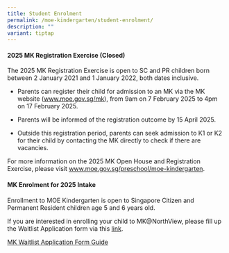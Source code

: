 ```yaml
---
title: Student Enrolment
permalink: /moe-kindergarten/student-enrolment/
description: ""
variant: tiptap
---
```

<h4><strong>2025 MK Registration Exercise (Closed)</strong></h4>
<p>The 2025 MK Registration Exercise is open to SC and PR children born between
2 January 2021 and 1 January 2022, both dates inclusive.</p>
<ul>
<li>
<p>Parents can register their child for admission to an MK via the MK website
(<a href="http://www.moe.gov.sg/mk" rel="noopener noreferrer nofollow" target="_blank"><u>www.moe.gov.sg/mk</u></a>),
from 9am on 7 February 2025 to 4pm on 17 February 2025.</p>
</li>
<li>
<p>Parents will be informed of the registration outcome by 15 April 2025.</p>
</li>
<li>
<p>Outside this registration period, parents can seek admission to K1 or
K2 for their child by contacting the MK directly to check if there are
vacancies.</p>
</li>
</ul>
<p>For more information on the 2025 MK Open House and Registration Exercise,
please visit <a href="http://www.moe.gov.sg/mk" rel="noopener noreferrer nofollow" target="_blank"><u>www.moe.gov.sg/preschool/moe-kindergarten</u></a>.
<br>
</p>
<h4><strong>MK Enrolment for 2025 Intake</strong></h4>
<p>Enrollment to MOE Kindergarten is open to Singapore Citizen and Permanent
Resident children age 5 and 6 years old.</p>
<p>If you are interested in enrolling your child to MK@NorthView, please
fill up the Waitlist Application form via this <a href="https://form.gov.sg/684f7c0b078b53623fba7d13" rel="noopener nofollow" target="_blank">link</a>.</p>
<p><a href="/files/MOE%20Kindergarten/A2___MK_Waitlist_Application_Form_Guide.pdf" rel="noopener noreferrer nofollow" target="_blank">MK Waitlist Application Form Guide</a>
</p>